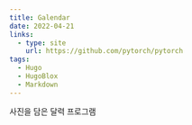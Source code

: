 ```yaml
---
title: Galendar
date: 2022-04-21
links:
  - type: site
    url: https://github.com/pytorch/pytorch
tags:
  - Hugo
  - HugoBlox
  - Markdown
---
```


사진을 담은 달력 프로그램

<!--more-->
